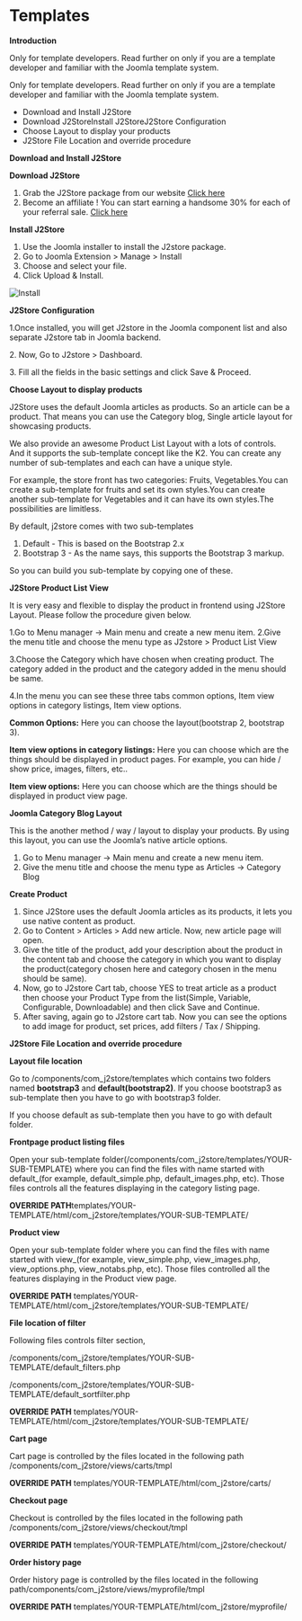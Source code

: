 # Templates

**Introduction**

Only for template developers. Read further on only if you are a template developer and familiar with the Joomla template system.

Only for template developers. Read further on only if you are a template developer and familiar with the Joomla template system.

* Download and Install J2Store
* Download J2StoreInstall J2StoreJ2Store Configuration
* Choose Layout to display your products
* J2Store File Location and override procedure

**Download and Install J2Store**

**Download J2Store**

1. Grab the J2Store package from our website [Click here](http://j2store.org/)
2. Become an affiliate ! You can start earning a handsome 30% for each of your referral sale. [Click here](http://j2store.org/affiliate-programme)

**Install J2Store**

1. Use the Joomla installer to install the J2store package.
2. Go to Joomla Extension > Manage > Install
3. Choose and select your file.
4. Click Upload & Install.

![Install](https://raw.githubusercontent.com/j2store/doc-images/master/developer-guide/design/j2store\_install1.png)

**J2Store Configuration**

1.Once installed, you will get J2store in the Joomla component list and also separate J2store tab in Joomla backend.

2\. Now, Go to J2store > Dashboard.

3\. Fill all the fields in the basic settings and click Save & Proceed.

**Choose Layout to display products**

J2Store uses the default Joomla articles as products. So an article can be a product. That means you can use the Category blog, Single article layout for showcasing products.

We also provide an awesome Product List Layout with a lots of controls. And it supports the sub-template concept like the K2. You can create any number of sub-templates and each can have a unique style.

For example, the store front has two categories: Fruits, Vegetables.You can create a sub-template for fruits and set its own styles.You can create another sub-template for Vegetables and it can have its own styles.The possibilities are limitless.

By default, j2store comes with two sub-templates

1. Default - This is based on the Bootstrap 2.x
2. Bootstrap 3 - As the name says, this supports the Bootstrap 3 markup.

So you can build you sub-template by copying one of these.

**J2Store Product List View**

It is very easy and flexible to display the product in frontend using J2Store Layout. Please follow the procedure given below.

1.Go to Menu manager -> Main menu and create a new menu item. 2.Give the menu title and choose the menu type as J2store > Product List View

3.Choose the Category which have chosen when creating product. The category added in the product and the category added in the menu should be same.&#x20;

4.In the menu you can see these three tabs common options, Item view options in category listings, Item view options.

**Common Options:** Here you can choose the layout(bootstrap 2, bootstrap 3).

**Item view options in category listings:** Here you can choose which are the things should be displayed in product pages. For example, you can hide / show price, images, filters, etc..

**Item view options:** Here you can choose which are the things should be displayed in product view page.

**Joomla Category Blog Layout**

This is the another method / way / layout to display your products. By using this layout, you can use the Joomla’s native article options.

1. Go to Menu manager -> Main menu and create a new menu item.
2. Give the menu title and choose the menu type as Articles -> Category Blog

**Create Product**

1. Since J2Store uses the default Joomla articles as its products, it lets you use native content as product.
2. Go to Content > Articles > Add new article. Now, new article page will open.
3. Give the title of the product, add your description about the product in the content tab and choose the category in which you want to display the product(category chosen here and category chosen in the menu should be same).
4. Now, go to J2store Cart tab, choose YES to treat article as a product then choose your Product Type from the list(Simple, Variable, Configurable, Downloadable) and then click Save and Continue.
5. After saving, again go to J2store cart tab. Now you can see the options to add image for product, set prices, add filters / Tax / Shipping.

**J2Store File Location and override procedure**

**Layout file location**

Go to /components/com\_j2store/templates which contains two folders named **bootstrap3** and **default(bootstrap2)**. If you choose bootstrap3 as sub-template then you have to go with bootstrap3 folder.

If you choose default as sub-template then you have to go with default folder.

**Frontpage product listing files**

Open your sub-template folder(/components/com_j2store/templates/YOUR-SUB-TEMPLATE) where you can find the files with name started with default_(for example, default_simple.php, default_images.php, etc). Those files controls all the features displaying in the category listing page.

**OVERRIDE PATH**templates/YOUR-TEMPLATE/html/com\_j2store/templates/YOUR-SUB-TEMPLATE/

**Product view**

Open your sub-template folder where you can find the files with name started with view_(for example, view_simple.php, view_images.php, view_options.php, view\_notabs.php, etc). Those files controlled all the features displaying in the Product view page.

**OVERRIDE PATH** templates/YOUR-TEMPLATE/html/com\_j2store/templates/YOUR-SUB-TEMPLATE/

**File location of filter**

Following files controls filter section,

/components/com_j2store/templates/YOUR-SUB-TEMPLATE/default_filters.php

/components/com_j2store/templates/YOUR-SUB-TEMPLATE/default_sortfilter.php

**OVERRIDE PATH** templates/YOUR-TEMPLATE/html/com\_j2store/templates/YOUR-SUB-TEMPLATE/

**Cart page**

Cart page is controlled by the files located in the following path /components/com\_j2store/views/carts/tmpl

**OVERRIDE PATH** templates/YOUR-TEMPLATE/html/com\_j2store/carts/

**Checkout page**

Checkout is controlled by the files located in the following path /components/com\_j2store/views/checkout/tmpl

**OVERRIDE PATH** templates/YOUR-TEMPLATE/html/com\_j2store/checkout/

**Order history page**

Order history page is controlled by the files located in the following path/components/com\_j2store/views/myprofile/tmpl

**OVERRIDE PATH** templates/YOUR-TEMPLATE/html/com\_j2store/myprofile/
